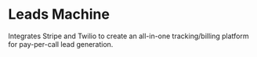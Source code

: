 # Leads Machine #

Integrates Stripe and Twilio to create an all-in-one tracking/billing platform for pay-per-call lead generation.

